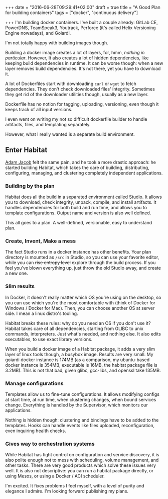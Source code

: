 +++
date = "2016-06-28T09:29:41+02:00"
draft = true
title = "A Good Plan for building containers"
tags = ["docker", "continuous delivery"]

+++
I'm building docker containers. I've built a couple already: GitLab CE, PowerDNS, TeamSpeak3, Youtrack, Perforce (it's called Helix Versioning Engine nowadays), and Goiardi.

I'm not totally happy with building images though.

Building a docker image creates a lot of layers, for, hmm, *nothing in particular*. However, It also creates a lot of hidden dependencies, like keeping build dependencies in runtime. It can be worse though: when a new layer removes build dependencies. It's not there, yet you have to download it.

A lot of Dockerfiles start with downloading `curl` or `wget` to fetch dependencies. They don't check downloaded files' integrity. Sometimes they get rid of the downloader utilities though, usually as a new layer.

Dockerfile has no notion for tagging, uploading, versioning, even though it keeps track of all input versions.

I even went on writing my not so difficult dockerfile builder to handle artifacts, files, and templating separately.

However, what I really wanted is a separate build environment.

## Enter Habitat

[Adam Jacob](https://twitter.com/adamhjk) felt the same pain, and he took a more drastic approach: he started building Habitat, which takes the care of building, distributing, configuring, managing, and clustering completely independent applications.

### Building by the plan

Habitat does all the build in a separated environment called Studio. It allows you to download, check integrity, unpack, compile, and install artifacts. It handles dependencies for both build and run time, and allows you to template configurations. Output name and version is also well defined.

This all goes to a plan. A well-defined, versionable, easy to understand plan.

### Create, Invent, Make a mess

The fact Studio runs in a docker instance has other benefits. Your plan directory is mounted as `/src` in Studio, so you can use your favorite editor, while you can ~~rise entropy level~~ explore through the build process. If you feel you've blown everything up, just throw the old Studio away, and create a new one.

### Slim results

In Docker, it doesn't really matter which OS you're using on the desktop, so you can use which you're the most comfortable with (think of Docker for Windows / Docker for Mac). Then, you can choose another OS at server side. I mean a linux distro's tooling.

Habitat breaks these rules: why do you need an OS if you don't use it? Habitat takes care of all dependencies, starting from GLIBC to unix commands, interpreters. Just what's needed, and nothing else. It also edits executables, to use exact library versions.

When you build a docker image of a Habitat package, it adds a very slim layer of linux tools though, a busybox image. Results are very small. My goiardi docker instance is 174MB (as a comparison, my ubuntu-based docker instance is 354MB, executable is 16MB, the habitat package file is 3.2MB). This is not that bad, given glibc, gcc-libs, and openssl take 135MB.

### Manage configurations

Templates allow us to fine-tune configurations. It allows modifying configs at start time, at run time, when clustering changes, when bound services change. Everything is handled by the Supervisor, which monitors our applications.

Nothing is hidden though: clustering and bindings have to be added to the templates. Hooks can handle events like files uploaded, reconfiguration, even inquiring health checks.

### Gives way to orchestration systems

While Habitat has tight control on configuration and service discovery, it is also polite enough not to mess with scheduling, volume management, and other tasks. There are very good products which solve these issues very well. It is also not descriptive: you can run a habitat package directly, or using Mesos, or using a Docker / ACI scheduler.

I'm excited. It fixes problems I feel myself, with a level of purity and elegance I admire. I'm looking forward publishing my plans.
